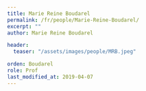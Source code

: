 ```yaml
---
title: Marie Reine Boudarel
permalink: /fr/people/Marie-Reine-Boudarel/
excerpt: ""
author: Marie Reine Boudarel

header:
  teaser: "/assets/images/people/MRB.jpeg"

orden: Boudarel
role: Prof
last_modified_at: 2019-04-07
---
```




